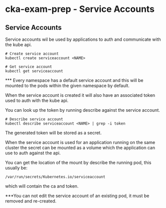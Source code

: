 # cka-exam-prep - Service Accounts

## Service Accounts

Service accounts wil be used by applications to auth and communicate with the kube api.

```shell
# Create service account
kubectl create serviceaccount <NAME>

# Get service account
kubectl get serviceaccount
```

*** Every namespace has a default service account and this will be mounted to the pods within the given namespace by default.

When the service account is created it will also have an associated token used to auth with the kube api.

You can look up the token by running describe against the service account.

```shell
# Describe service account
kubectl describe serviceaccount <NAME> | grep -i token
```

The generated token will be stored as a secret.

When the service account is used for an application running on the same cluster the secret can be mounted as a volume which the application can use to auth against the api.

You can get the location of the mount by describe the running pod, this usually be:

```/var/run/secrets/Kubernetes.io/serviceaccount```

which will contain the ca and token.


***You can not edit the service account of an existing pod, it must be removed and re-created.